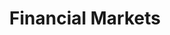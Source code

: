 ---
title: "Financial Markets"
coursera: "https://coursera.org/share/fcfe78ba52650fb6b7bd56edf2eb7bf3"
drive: "https://drive.google.com/file/d/1U3y4TP7o4Zp7my2FsfyXQ3wJUuU-bbLy/preview"
---